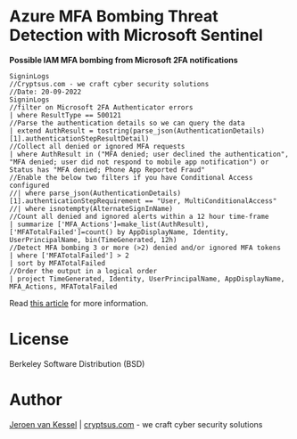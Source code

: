 # Azure MFA Bombing Threat Detection with Microsoft Sentinel

**Possible IAM MFA bombing from Microsoft 2FA notifications**

```kql
SigninLogs
//Cryptsus.com - we craft cyber security solutions
//Date: 20-09-2022
SigninLogs
//filter on Microsoft 2FA Authenticator errors
| where ResultType == 500121
//Parse the authentication details so we can query the data
| extend AuthResult = tostring(parse_json(AuthenticationDetails)[1].authenticationStepResultDetail)
//Collect all denied or ignored MFA requests
| where AuthResult in ("MFA denied; user declined the authentication", "MFA denied; user did not respond to mobile app notification") or Status has "MFA denied; Phone App Reported Fraud"
//Enable the below two filters if you have Conditional Access configured
//| where parse_json(AuthenticationDetails)[1].authenticationStepRequirement == "User, MultiConditionalAccess"
//| where isnotempty(AlternateSignInName)
//Count all denied and ignored alerts within a 12 hour time-frame
| summarize ['MFA_Actions']=make_list(AuthResult), ['MFATotalFailed']=count() by AppDisplayName, Identity, UserPrincipalName, bin(TimeGenerated, 12h)
//Detect MFA bombing 3 or more (>2) denied and/or ignored MFA tokens
| where ['MFATotalFailed'] > 2
| sort by MFATotalFailed
//Order the output in a logical order
| project TimeGenerated, Identity, UserPrincipalName, AppDisplayName, MFA_Actions, MFATotalFailed
```

Read [this article](https://cryptsus.com/blog/azure-mfa-bombing-detection-sentinel.html) for more information.

# License
Berkeley Software Distribution (BSD)

# Author
[Jeroen van Kessel](https://twitter.com/jeroenvkessel) | [cryptsus.com](https://cryptsus.com) - we craft cyber security solutions
